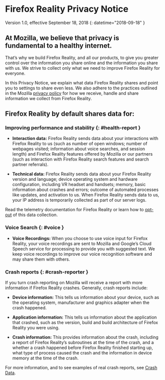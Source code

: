 # Firefox Reality Privacy Notice

Version 1.0, effective September 18, 2018
{: datetime="2018-09-18" }

## At Mozilla, we believe that privacy is fundamental to a healthy internet.

That’s why we build Firefox Reality, and all our products, to give you greater control over the information you share online and the information you share with us. We strive to collect only what we need to improve Firefox Reality for everyone.

In this Privacy Notice, we explain what data Firefox Reality shares and point you to settings to share even less. We also adhere to the practices outlined in the Mozilla [privacy policy](https://www.mozilla.org/privacy/) for how we receive, handle and share information we collect from Firefox Reality.

## Firefox Reality by default shares data for:

### Improving performance and stability {: #health-report } 

* **Interaction data:** Firefox Reality sends data about your interactions with Firefox Reality to us (such as number of open windows; number of webpages visited; information about voice searches, and session length) and Firefox Reality features offered by Mozilla or our partners (such as interaction with Firefox Reality search features and search partner referrals).

* **Technical data:** Firefox Reality sends data about your Firefox Reality version and language; device operating system and hardware configuration, including VR headset and handsets; memory, basic information about crashes and errors; outcome of automated processes like updates, and activation to us. When Firefox Reality sends data to us, your IP address is temporarily collected as part of our server logs.

Read the telemetry documentation for Firefox Reality or learn how to [opt-out](https://support.mozilla.org/en-US/kb/send-usage-data-firefox-mobile-devices) of this data collection.

### Voice Search {: #voice }

* **Voice Recordings:** When you choose to use voice input for Firefox Reality, your voice recordings are sent to Mozilla and Google’s Cloud Speech service for processing to provide you with suggested text. We keep voice recordings to improve our voice recognition software and may share them with others.

### Crash reports {: #crash-reporter }

If you turn crash reporting on Mozilla will receive a report with more information if Firefox Reality crashes. Generally, crash reports include:

* **Device information:** This tells us information about your device, such as the operating system, manufacturer and graphics adapter when the crash happened.

* **Application information:** This tells us information about the application that crashed, such as the version, build and build architecture of Firefox Reality you were using.

* **Crash information:** This provides information about the crash, including a report of Firefox Reality’s subroutines at the time of the crash, and a whether a crash happened before Firefox Reality finished starting up, what type of process caused the crash and the information in device memory at the time of the crash. 

For more information, and to see examples of real crash reports, see [Crash Data](https://crash-stats.mozilla.com/).
